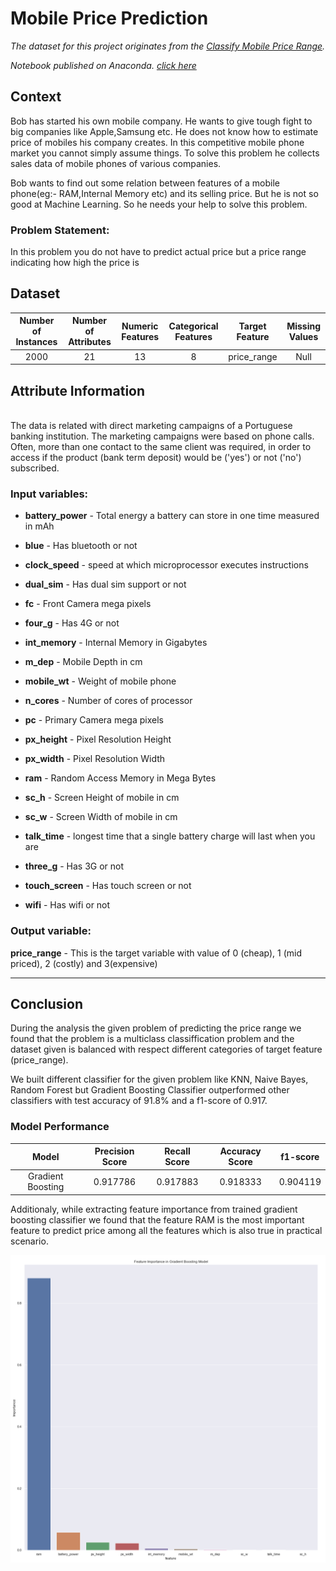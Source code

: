 # Mobile Price Prediction

*The dataset for this project originates from the [Classify Mobile Price Range](https://www.kaggle.com/iabhishekofficial/mobile-price-classification).*

*Notebook published on Anaconda. [click here](https://anaconda.org/arun2728/mobilepriceclassification/notebook)*

## Context
Bob has started his own mobile company. He wants to give tough fight to big companies like Apple,Samsung etc. He does not know how to estimate price of mobiles his company creates. In this competitive mobile phone market you cannot simply assume things. To solve this problem he collects sales data of mobile phones of various companies.

Bob wants to find out some relation between features of a mobile phone(eg:- RAM,Internal Memory etc) and its selling price. But he is not so good at Machine Learning. So he needs your help to solve this problem.

### Problem Statement:
In this problem you do not have to predict actual price but a price range indicating how high the price is

## Dataset

Number of Instances | Number of Attributes | Numeric Features | Categorical Features | Target Feature |	Missing Values |
:------------: | :-------------: | :------------: | :-------------: | :------------: | :-------------:
2000 | 21 | 13 | 8 | price_range | Null


## Attribute Information
<br>
The data is related with direct marketing campaigns of a Portuguese banking institution. The marketing campaigns were based on phone calls. Often, more than one contact to the same client was required, in order to access if the product (bank term deposit) would be ('yes') or not ('no') subscribed.

### Input variables:
- **battery_power** - Total energy a battery can store in one time measured in mAh

- **blue** - Has bluetooth or not

- **clock_speed** - speed at which microprocessor executes instructions

- **dual_sim** - Has dual sim support or not

- **fc** - Front Camera mega pixels

- **four_g** - Has 4G or not

- **int_memory** - Internal Memory in Gigabytes

- **m_dep** - Mobile Depth in cm

- **mobile_wt** - Weight of mobile phone

- **n_cores** - Number of cores of processor

- **pc** - Primary Camera mega pixels
- **px_height** - Pixel Resolution Height
- **px_width** - Pixel Resolution Width
- **ram** - Random Access Memory in Mega Bytes
- **sc_h** - Screen Height of mobile in cm
- **sc_w** - Screen Width of mobile in cm
- **talk_time** - longest time that a single battery charge will last when you are
- **three_g** - Has 3G or not
- **touch_screen** - Has touch screen or not
- **wifi** - Has wifi or not

### Output variable:

**price_range** - This is the target variable with value of 0 (cheap), 1 (mid priced), 2 (costly) and 3(expensive)

<hr>

## Conclusion

During the analysis the given problem of predicting the price range we found that the problem is a multiclass classiffication problem and the dataset given is balanced with respect different categories of target feature (price_range).

We built different classifier for the given problem like KNN, Naive Bayes, Random Forest but Gradient Boosting Classifier outperformed other classifiers with test accuracy of 91.8% and a f1-score of 0.917.


### Model Performance

| Model |	Precision Score	| Recall Score | Accuracy Score	| f1-score |
:------------: | :------------: | :-------------: | :------------: | :-------------:
| Gradient Boosting	 |	0.917786	| 0.917883	| 0.918333	| 0.904119	| 0.917677 |


Additionaly, while extracting feature importance from trained gradient boosting classifier we found that the feature RAM is the most important feature to predict price among all the features which is also true in practical scenario.

![no imae](https://github.com/arun2728/data-science-portfolio/blob/main/Mobile%20Price%20Classification/plots/Feature_importance.png)

